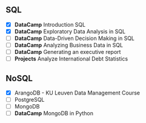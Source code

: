 ## SQL 
- [x] **DataCamp** Introduction SQL 
- [x] **DataCamp** Exploratory Data Analysis in SQL 
- [ ] **DataCamp** Data-Driven Decision Making in SQL
- [ ] **DataCamp** Analyzing Business Data in SQL
- [ ] **DataCamp** Generating an executive report
- [ ] **Projects** Analyze International Debt Statistics

## NoSQL
- [x] ArangoDB - KU Leuven Data Management Course
- [ ] PostgreSQL
- [ ] MongoDB 
- [ ] **DataCamp** MongoDB in Python 
